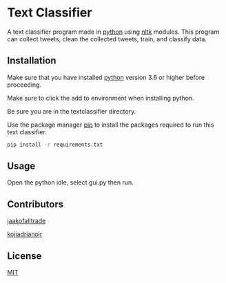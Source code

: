 # Text Classifier

A text classifier program made in [python](https://www.python.org/) using [nltk](https://www.nltk.org/) modules. This program can collect tweets, clean the collected tweets, train, and classify data.



## Installation

Make sure that you have installed [python](https://www.python.org/) version 3.6 or higher before proceeding.

Make sure to click the add to environment when installing python.

Be sure you are in the textclassifier directory.

Use the package manager [pip](https://pip.pypa.io/en/stable/) to install the packages required to run this text classifier.

```bash
pip install -r requirements.txt
```

## Usage

Open the python idle, select gui.py then run.


## Contributors
[jaakofalltrade](https://github.com/jaakofalltrade)

[kojiadrianojr](https://github.com/kojiadrianojr)


## License
[MIT](https://choosealicense.com/licenses/mit/)